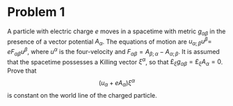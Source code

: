 # Problem 1
A particle with electric charge $e$ moves in a spacetime with metric $g_{\alpha \beta}$ in the presence of a vector potential $A_\alpha$. The equations of motion are $u_{\alpha ; \beta} u^\beta=$ $e F_{\alpha \beta} u^\beta$, where $u^\alpha$ is the four-velocity and $F_{\alpha \beta}=A_{\beta ; \alpha}-A_{\alpha ; \beta}$. It is assumed that the spacetime possesses a Killing vector $\xi^\alpha$, so that $£_{\xi} g_{\alpha \beta}=£_{\xi} A_\alpha=0$.
Prove that
$$
\left(u_\alpha+e A_\alpha\right) \xi^\alpha
$$
is constant on the world line of the charged particle.






